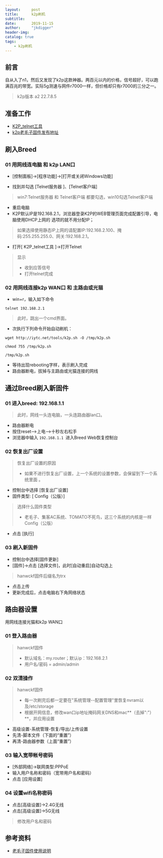 ```yaml
---
layout:     post
title:      k2p刷机
subtitle:   
date:       2019-11-15 
author:     "jkdigger"
header-img: 
catalog: true
tags:
    - k2p刷机
---
```




## 前言

自从入了n1，然后又发现了k2p这款神器。两百元以内的价格，信号超好，可以跑满百兆的带宽。实际5g测速与网件r7000一样，但价格却只有r7000的三分之一。

 > k2p版本 a2 22.7.8.5 

## 准备工作

- [K2P_telnet工具]( https://pan.baidu.com/s/1pfKSDb6pKCq7v-M25QPBWg )
- [k2p老毛子固件发布地址](https://www.jianshu.com/p/d76a63a12eae)

## 刷入Breed

### 01 用网线连电脑 和 k2p LAN口

- [控制面板]->[程序功能]->[打开或关闭Windows功能] 

- 找到并勾选 [Telnet服务器 ]、[Telnet客户端]

> win7:Telnet服务器 和 Telnet客户端 都要勾选，win10勾选Telnet客户端

-  重启电脑
-  K2P默认IP是192.168.2.1，浏览器登录K2P的WEB管理页面完成配置引导，电脑使用DHCP上网的 选项的就不用分配IP；

> 如果选择使用静态IP上网的请配置IP:192.168.2.100、掩码:255.255.255.0、网关:192.168.2.1。 

-  打开[ K2P_telnet工具 ]->打开Telnet

> 显示 
>
> - 收到应答信号
> - 打开telnet完成

###  02 用网线连接k2p WAN口 和 主路由或光猫 

- win+r，输入如下命令

```
telnet 192.168.2.1
```

> 此时，跳出一个cmd界面。

- 次执行下列命令开始自动刷机： 

```
wget http://iytc.net/tools/k2p.sh -O /tmp/k2p.sh

chmod 755 /tmp/k2p.sh

/tmp/k2p.sh
```

- 等待出现rebooting字样，表示刷入完成
- 路由器断电，拔掉与主路由或光猫连接的网线

## 通过Breed刷入新固件

### 01 进入breed: 192.168.1.1

> 此时，网线一头连电脑，一头连路由器lan口。

- 路由器断电
- 按住reset-->上电-->十秒左右松手
- 浏览器中输入 `192.168.1.1 `进入Breed Web恢复控制台

### 02 恢复出厂设置

>  恢复出厂设置的原因
>
> - 如果不进行恢复出厂设置，上一个系统的设置参数，会保留到下一个系统里面 。

- 控制台中选择 [恢复出厂设置] 
- 固件类型:  [ Config（公版）]

> 选择什么固件类型
>
> - 老毛子、集客AC系统、TOMATO不死鸟，这三个系统的内核是一样  Config（公版）

- 点击 [执行]

### 03 刷入新固件

- 控制台中选择[固件更新]
- [固件]->点击 [选择文件]，此时[自动重启]自动勾选上

> hanwckf固件后缀名为trx
>

- 点击上传
- 更新完成后，点击电脑右下角网络状态

## 路由器设置

用网线连接光猫和k2p WAN口

### 01 登入路由器

> hanwckf固件
>
> - 默认域名：my.router；默认ip：192.168.2.1
> - 用户名/密码 = admin/admin

### 02 双清操作

> hanwckf固件
>
> - 每一次刷完后都一定要在"系统管理--配置管理"里恢复nvram以及/etc/storage 
> -  根据开网信息，修改wan口ip地址掩码网关DNS和mac**（去掉":"）**，并应用设置 

- 高级设置-系统管理-恢复/导出/上传设置
- 先清-脚本文件（下面的“重置”）
- 再清-路由器参数（上面“重置”）

### 03 输入宽带帐号密码

- [外部网络]->联网类型:PPPoE
- 输入用户名称和密码（宽带用户名和密码）
- 点击 [应用设置]

### 04 设置wifi名称密码

- 点击[高级设置]->2.4G无线
- 点击[高级设置]->5G无线

> 修改用户名和密码

## 参考资料

- [老毛子固件使用说明](https://www.jianshu.com/p/cb51fb0fb2ac)

